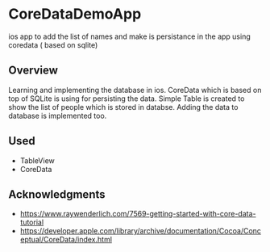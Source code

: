 # CoreDataDemoApp
ios app to add the list of names and make is persistance in the app using coredata ( based on sqlite)

## Overview
Learning and implementing the database in ios. CoreData which is based on top of SQLite is using for persisting the data.
Simple Table is created to show the list of people which is stored in databse. Adding the data to database is implemented too.

## Used 
* TableView
* CoreData

## Acknowledgments
* https://www.raywenderlich.com/7569-getting-started-with-core-data-tutorial
* https://developer.apple.com/library/archive/documentation/Cocoa/Conceptual/CoreData/index.html
